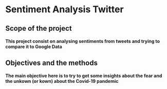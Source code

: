 # Sentiment Analysis Twitter

## Scope of the project

#### This project consist on analysing sentiments from tweets and trying to compare it to Google Data

## Objectives and the methods

#### The main objective here is to try to get some insights about the fear and the unkown (or kown) about the Covid-19 pandemic